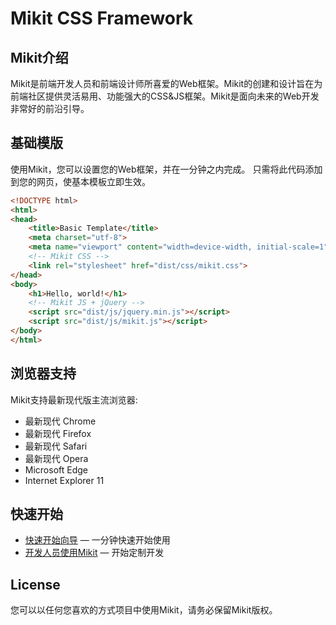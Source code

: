 # Mikit CSS Framework

## Mikit介绍

Mikit是前端开发人员和前端设计师所喜爱的Web框架。Mikit的创建和设计旨在为前端社区提供灵活易用、功能强大的CSS&JS框架。Mikit是面向未来的Web开发非常好的前沿引导。

## 基础模版 

使用Mikit，您可以设置您的Web框架，并在一分钟之内完成。 只需将此代码添加到您的网页，使基本模板立即生效。

```html
<!DOCTYPE html>
<html>
<head>
    <title>Basic Template</title>
    <meta charset="utf-8">
    <meta name="viewport" content="width=device-width, initial-scale=1">
    <!-- Mikit CSS -->
    <link rel="stylesheet" href="dist/css/mikit.css">
</head>
<body>
    <h1>Hello, world!</h1>
    <!-- Mikit JS + jQuery -->
    <script src="dist/js/jquery.min.js"></script>
    <script src="dist/js/mikit.js"></script>
</body>
</html>
```

## 浏览器支持

Mikit支持最新现代版主流浏览器:

- 最新现代 Chrome
- 最新现代 Firefox
- 最新现代 Safari
- 最新现代 Opera
- Microsoft Edge
- Internet Explorer 11

## 快速开始
- [快速开始向导](http://mikit.missra.com/quick-start/) — 一分钟快速开始使用
- [开发人员使用Mikit](http://mikit.missra.com/custom-plugins/) — 开始定制开发

## License
您可以以任何您喜欢的方式项目中使用Mikit，请务必保留Mikit版权。


